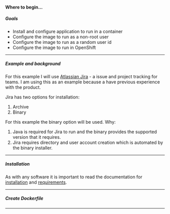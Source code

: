 #### Where to begin...

##### Goals

- Install and configure application to run in a container
- Configure the image to run as a non-root user
- Configure the image to run as a random user id
- Configure the image to run in OpenShift
---
##### Example and background
For this example I will use [Atlassian Jira](https://www.atlassian.com/software/jira) - a issue and project tracking for teams.  I am using this as an example because a have previous experience with the product.

Jira has two options for installation:
1. Archive
2. Binary

For this example the binary option will be used.  Why:
1. Java is required for Jira to run and the binary provides the supported version that it requires.
2. Jira requires directory and user account creation which is automated by the binary installer.

---
##### Installation
As with any software it is important to read the documentation for [installation](https://confluence.atlassian.com/adminjiraserver071/installing-jira-applications-on-linux-802592173.html) and [requirements](https://confluence.atlassian.com/adminjiraserver071/jira-applications-installation-requirements-802592164.html).

---
##### Create Dockerfile

---
